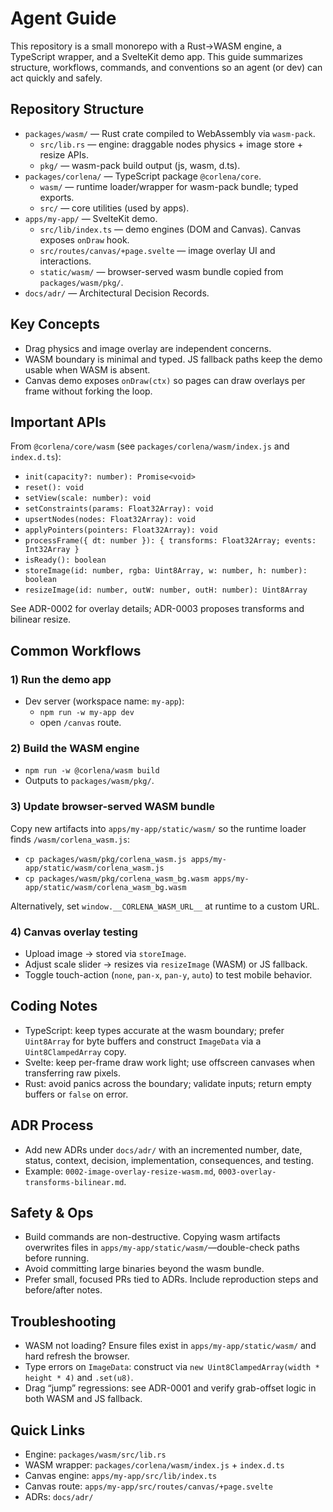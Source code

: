 # Agent Guide

This repository is a small monorepo with a Rust→WASM engine, a TypeScript wrapper, and a SvelteKit demo app. This guide summarizes structure, workflows, commands, and conventions so an agent (or dev) can act quickly and safely.

## Repository Structure

- `packages/wasm/` — Rust crate compiled to WebAssembly via `wasm-pack`.
  - `src/lib.rs` — engine: draggable nodes physics + image store + resize APIs.
  - `pkg/` — wasm-pack build output (js, wasm, d.ts).
- `packages/corlena/` — TypeScript package `@corlena/core`.
  - `wasm/` — runtime loader/wrapper for wasm-pack bundle; typed exports.
  - `src/` — core utilities (used by apps).
- `apps/my-app/` — SvelteKit demo.
  - `src/lib/index.ts` — demo engines (DOM and Canvas). Canvas exposes `onDraw` hook.
  - `src/routes/canvas/+page.svelte` — image overlay UI and interactions.
  - `static/wasm/` — browser-served wasm bundle copied from `packages/wasm/pkg/`.
- `docs/adr/` — Architectural Decision Records.

## Key Concepts

- Drag physics and image overlay are independent concerns.
- WASM boundary is minimal and typed. JS fallback paths keep the demo usable when WASM is absent.
- Canvas demo exposes `onDraw(ctx)` so pages can draw overlays per frame without forking the loop.

## Important APIs

From `@corlena/core/wasm` (see `packages/corlena/wasm/index.js` and `index.d.ts`):

- `init(capacity?: number): Promise<void>`
- `reset(): void`
- `setView(scale: number): void`
- `setConstraints(params: Float32Array): void`
- `upsertNodes(nodes: Float32Array): void`
- `applyPointers(pointers: Float32Array): void`
- `processFrame({ dt: number }): { transforms: Float32Array; events: Int32Array }`
- `isReady(): boolean`
- `storeImage(id: number, rgba: Uint8Array, w: number, h: number): boolean`
- `resizeImage(id: number, outW: number, outH: number): Uint8Array`

See ADR-0002 for overlay details; ADR-0003 proposes transforms and bilinear resize.

## Common Workflows

### 1) Run the demo app

- Dev server (workspace name: `my-app`):
  - `npm run -w my-app dev`
  - open `/canvas` route.

### 2) Build the WASM engine

- `npm run -w @corlena/wasm build`
- Outputs to `packages/wasm/pkg/`.

### 3) Update browser-served WASM bundle

Copy new artifacts into `apps/my-app/static/wasm/` so the runtime loader finds `/wasm/corlena_wasm.js`:

- `cp packages/wasm/pkg/corlena_wasm.js apps/my-app/static/wasm/corlena_wasm.js`
- `cp packages/wasm/pkg/corlena_wasm_bg.wasm apps/my-app/static/wasm/corlena_wasm_bg.wasm`

Alternatively, set `window.__CORLENA_WASM_URL__` at runtime to a custom URL.

### 4) Canvas overlay testing

- Upload image → stored via `storeImage`.
- Adjust scale slider → resizes via `resizeImage` (WASM) or JS fallback.
- Toggle touch-action (`none`, `pan-x`, `pan-y`, `auto`) to test mobile behavior.

## Coding Notes

- TypeScript: keep types accurate at the wasm boundary; prefer `Uint8Array` for byte buffers and construct `ImageData` via a `Uint8ClampedArray` copy.
- Svelte: keep per-frame draw work light; use offscreen canvases when transferring raw pixels.
- Rust: avoid panics across the boundary; validate inputs; return empty buffers or `false` on error.

## ADR Process

- Add new ADRs under `docs/adr/` with an incremented number, date, status, context, decision, implementation, consequences, and testing.
- Example: `0002-image-overlay-resize-wasm.md`, `0003-overlay-transforms-bilinear.md`.

## Safety & Ops

- Build commands are non-destructive. Copying wasm artifacts overwrites files in `apps/my-app/static/wasm/`—double-check paths before running.
- Avoid committing large binaries beyond the wasm bundle.
- Prefer small, focused PRs tied to ADRs. Include reproduction steps and before/after notes.

## Troubleshooting

- WASM not loading? Ensure files exist in `apps/my-app/static/wasm/` and hard refresh the browser.
- Type errors on `ImageData`: construct via `new Uint8ClampedArray(width * height * 4)` and `.set(u8)`.
- Drag “jump” regressions: see ADR-0001 and verify grab-offset logic in both WASM and JS fallback.

## Quick Links

- Engine: `packages/wasm/src/lib.rs`
- WASM wrapper: `packages/corlena/wasm/index.js` + `index.d.ts`
- Canvas engine: `apps/my-app/src/lib/index.ts`
- Canvas route: `apps/my-app/src/routes/canvas/+page.svelte`
- ADRs: `docs/adr/`

